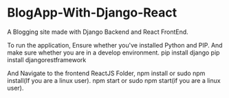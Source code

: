 # BlogApp-With-Django-React
A Blogging site made with Django Backend and React FrontEnd.

To run the application,
Ensure whether you've installed Python and PIP.
And make sure whether you are in a develop environment.
pip install django
pip install djangorestframework

And Navigate to the frontend ReactJS Folder,
npm install or sudo npm install(If you are a linux user).
npm start or sudo npm start(if you are a linux user).
